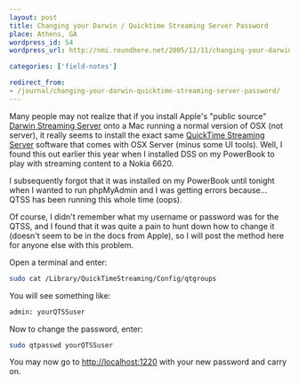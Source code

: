 ```yaml
---
layout: post
title: Changing your Darwin / Quicktime Streaming Server Password
place: Athens, GA
wordpress_id: 54
wordpress_url: http://nmi.roundhere.net/2005/12/11/changing-your-darwin-quicktime-streaming-server-password/

categories: ['field-notes']

redirect_from:
- /journal/changing-your-darwin-quicktime-streaming-server-password/
---
```


Many people may not realize that if you install Apple's "public source" [Darwin Streaming Server](http://developer.apple.com/darwin/projects/streaming/) onto a Mac running a normal version of OSX (not server), it really seems to install the exact same [QuickTime Streaming Server](http://www.apple.com/quicktime/streamingserver/) software that comes with OSX Server (minus some UI tools). Well, I found this out earlier this year when I installed DSS on my PowerBook to play with streaming content to a Nokia 6620.

I subsequently forgot that it was installed on my PowerBook until tonight when I wanted to run phpMyAdmin and I was getting errors because... QTSS has been running this whole time (oops).

Of course, I didn't remember what my username or password was for the QTSS, and I found that it was quite a pain to hunt down how to change it (doesn't seem to be in the docs from Apple), so I will post the method here for anyone else with this problem.

Open a terminal and enter:

```sh
sudo cat /Library/QuickTimeStreaming/Config/qtgroups
```

You will see something like:

```sh
admin: yourQTSSuser
```

Now to change the password, enter:

```sh
sudo qtpasswd yourQTSSuser
```

You may now go to [http://localhost:1220](http://localhost:1220) with your new password and carry on.